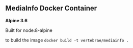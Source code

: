 MediaInfo Docker Container
--------------------------

**Alpine 3.6**

Built for node:8-alpine

to build the image `docker build -t vertebrae/mediainfo .`
